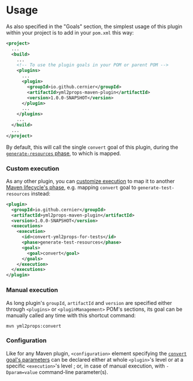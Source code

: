 # Usage

As also specified in the "Goals" section, the simplest usage of this plugin within your project is to add in your ``pom.xml`` this way:

```xml
<project>
  ...
  <build>
    ...
    <!-- To use the plugin goals in your POM or parent POM -->
    <plugins>
      ...
      <plugin>
        <groupId>io.github.cernier</groupId>
        <artifactId>yml2props-maven-plugin</artifactId>
        <version>1.0.0-SNAPSHOT</version>
      </plugin>
      ...
    </plugins>
    ...
  </build>
  ...
</project>
```

By default, this will call the single `convert` goal of this plugin, during the [`generate-resources` phase](https://maven.apache.org/guides/introduction/introduction-to-the-lifecycle.html#Lifecycle_Reference), to which is mapped.



### Custom execution

As any other plugin, you can [customize execution](https://maven.apache.org/guides/mini/guide-configuring-plugins.html#Using_the_executions_Tag) to map it to another [Maven lifecycle's phase](https://maven.apache.org/guides/introduction/introduction-to-the-lifecycle.html#Lifecycle_Reference),
e.g. mapping `convert` goal to `generate-test-resources` instead:

```xml
<plugin>
  <groupId>io.github.cernier</groupId>
  <artifactId>yml2props-maven-plugin</artifactId>
  <version>1.0.0-SNAPSHOT</version>
  <executions>
    <execution>
      <id>convert-yml2props-for-tests</id>
      <phase>generate-test-resources</phase>
      <goals>
        <goal>convert</goal>
      </goals>
    </execution>
  </executions>
</plugin>
```


### Manual execution

As long plugin's `groupId`, `artifactId` and `version` are specified either through `<plugins>` or `<pluginManagement>` POM's sections, its goal can be manually called any time with this shortcut command:

```
mvn yml2props:convert
```

### Configuration

Like for any Maven plugin, `<configuration>` element specifying the [`convert` goal's parameters](convert-mojo.html) can be declared either at whole `<plugin>`'s level or at a specific `<execution>`'s level ; or, in case of manual execution, with `-Dparam=value` command-line parameter(s).

